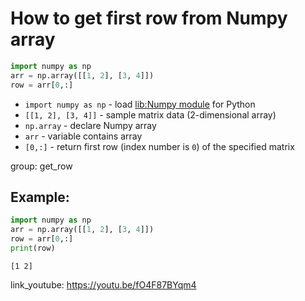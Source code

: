 # How to get first row from Numpy array

```python
import numpy as np
arr = np.array([[1, 2], [3, 4]])
row = arr[0,:]
```

- `import numpy as np` - load [lib:Numpy module](/python-numpy/how-to-install-python-numpy-lib) for Python
- `[[1, 2], [3, 4]]` - sample matrix data (2-dimensional array)
- `np.array` - declare Numpy array
- `arr` - variable contains array
- `[0,:]` - return first row (index number is `0`) of the specified matrix

group: get_row

## Example: 
```python
import numpy as np
arr = np.array([[1, 2], [3, 4]])
row = arr[0,:]
print(row)
```
```
[1 2]

```

link_youtube: https://youtu.be/fO4F87BYqm4
